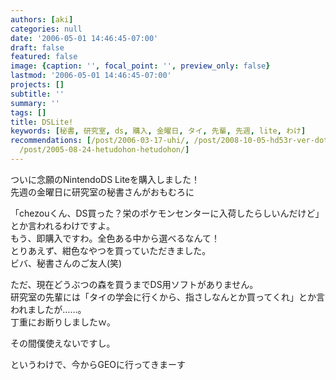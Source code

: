 ```yaml
---
authors: [aki]
categories: null
date: '2006-05-01 14:46:45-07:00'
draft: false
featured: false
image: {caption: '', focal_point: '', preview_only: false}
lastmod: '2006-05-01 14:46:45-07:00'
projects: []
subtitle: ''
summary: ''
tags: []
title: DSLite!
keywords: [秘書, 研究室, ds, 購入, 金曜日, タイ, 先輩, 先週, lite, わけ]
recommendations: [/post/2006-03-17-uhi/, /post/2008-10-05-hd53r-ver-dot-8wogou-ru/,
  /post/2005-08-24-hetudohon-hetudohon/]
---
```


ついに念願のNintendoDS Liteを購入しました！   
先週の金曜日に研究室の秘書さんがおもむろに   
  
「chezouくん、DS買った？栄のポケモンセンターに入荷したらしいんだけど」とか言われるわけですよ。   
もう、即購入ですわ。全色ある中から選べるなんて！   
とりあえず、紺色なやつを買っていただきました。   
ビバ、秘書さんのご友人(笑)   
  
ただ、現在どうぶつの森を買うまでDS用ソフトがありません。   
研究室の先輩には「タイの学会に行くから、指さしなんとか買ってくれ」とか言われましたが……。   
丁重にお断りしましたｗ。   
  
その間僕使えないですし。   
  
というわけで、今からGEOに行ってきまーす
